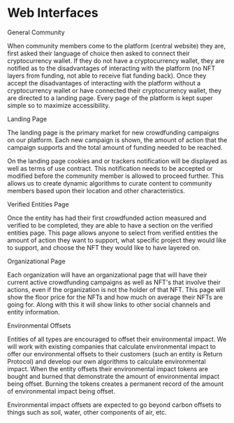 # Web Interfaces

General Community

When community members come to the platform (central website) they are, first asked their language of choice then asked to connect their cryptocurrency wallet. If they do not have a cryptocurrency wallet, they are notified as to the disadvantages of interacting with the platform (no NFT layers from funding, not able to receive fiat funding back). Once they accept the disadvantages of interacting with the platform without a cryptocurrency wallet or have connected their cryptocurrency wallet, they are directed to a landing page. Every page of the platform is kept super simple so to maximize accessibility.

Landing Page

The landing page is the primary market for new crowdfunding campaigns on our platform. Each new campaign is shown, the amount of action that the campaign supports and the total amount of funding needed to be reached.

On the landing page cookies and or trackers notification will be displayed as well as terms of use contract. This notification needs to be accepted or modified before the community member is allowed to proceed further. This allows us to create dynamic algorithms to curate content to community members based upon their location and other characteristics.

Verified Entities Page

Once the entity has had their first crowdfunded action measured and verified to be completed, they are able to have a section on the verified entities page. This page allows anyone to select from verified entities the amount of action they want to support, what specific project they would like to support, and choose the NFT they would like to have layered on.

Organizational Page

Each organization will have an organizational page that will have their current active crowdfunding campaigns as well as NFT's that involve their actions, even if the organization is not the holder of that NFT. This page will show the floor price for the NFTs and how much on average their NFTs are going for. Along with this it will show links to other social channels and entity information.

Environmental Offsets

Entities of all types are encouraged to offset their environmental impact. We will work with existing companies that calculate environmental impact to offer our environmental offsets to their customers (such an entity is Return Protocol) and develop our own algorithms to calculate environmental impact. When the entity offsets their environmental impact tokens are bought and burned that demonstrate the amount of environmental impact being offset. Burning the tokens creates a permanent record of the amount of environmental impact being offset.

Environmental impact offsets are expected to go beyond carbon offsets to things such as soil, water, other components of air, etc.

&#x20;
